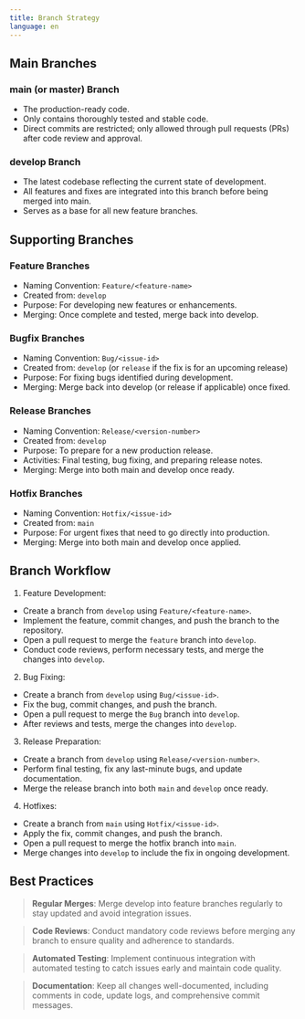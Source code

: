 ```yaml
---
title: Branch Strategy
language: en
---
```


## Main Branches

### main (or master) Branch

- The production-ready code.
- Only contains thoroughly tested and stable code.
- Direct commits are restricted; only allowed through pull requests (PRs) after code review and approval.
  
### develop Branch

- The latest codebase reflecting the current state of development.
- All features and fixes are integrated into this branch before being merged into main.
- Serves as a base for all new feature branches.

## Supporting Branches

### Feature Branches

- Naming Convention: `Feature/<feature-name>`
- Created from: `develop`
- Purpose: For developing new features or enhancements.
- Merging: Once complete and tested, merge back into develop.

### Bugfix Branches

- Naming Convention: `Bug/<issue-id>`
- Created from: `develop` (or `release` if the fix is for an upcoming release)
- Purpose: For fixing bugs identified during development.
- Merging: Merge back into develop (or release if applicable) once fixed.

### Release Branches

- Naming Convention: `Release/<version-number>`
- Created from: `develop`
- Purpose: To prepare for a new production release.
- Activities: Final testing, bug fixing, and preparing release notes.
- Merging: Merge into both main and develop once ready.

### Hotfix Branches

- Naming Convention: `Hotfix/<issue-id>`
- Created from: `main`
- Purpose: For urgent fixes that need to go directly into production.
- Merging: Merge into both main and develop once applied.

## Branch Workflow

1. Feature Development:

- Create a branch from `develop` using `Feature/<feature-name>`.
- Implement the feature, commit changes, and push the branch to the repository.
- Open a pull request to merge the `feature` branch into `develop`.
- Conduct code reviews, perform necessary tests, and merge the changes into `develop`.

2. Bug Fixing:

- Create a branch from `develop` using `Bug/<issue-id>`.
- Fix the bug, commit changes, and push the branch.
- Open a pull request to merge the `Bug` branch into `develop`.
- After reviews and tests, merge the changes into `develop`.

3. Release Preparation:

- Create a branch from `develop` using `Release/<version-number>`.
- Perform final testing, fix any last-minute bugs, and update documentation.
- Merge the release branch into both `main` and `develop` once ready.

4. Hotfixes:

- Create a branch from `main` using `Hotfix/<issue-id>`.
- Apply the fix, commit changes, and push the branch.
- Open a pull request to merge the hotfix branch into `main`.
- Merge changes into `develop` to include the fix in ongoing development.

## Best Practices

> **Regular Merges**: Merge develop into feature branches regularly to stay updated and avoid integration issues.

> **Code Reviews**: Conduct mandatory code reviews before merging any branch to ensure quality and adherence to standards.

> **Automated Testing**: Implement continuous integration with automated testing to catch issues early and maintain code quality.

> **Documentation**: Keep all changes well-documented, including comments in code, update logs, and comprehensive commit messages.
